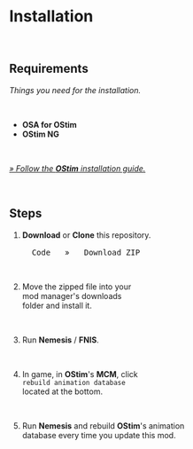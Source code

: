 
# Installation

<br>

## Requirements

*Things you need for the installation.*

<br>

- **OSA for OStim** <br>
- **OStim NG**

<br>

[*» Follow the **OStim** installation guide.*][OStim]

<br>

## Steps

1.  **Download** or **Clone** this repository.

    <kbd>  Code  </kbd>  »  <kbd>  Download ZIP  </kbd>

    <br>

2.  Move the zipped file into your <br>
    mod manager's downloads <br>
    folder and install it.

    <br>

3.  Run **Nemesis** / **FNIS**.

    <br>

4.  In game, in **OStim**'s **MCM**, click <br>
    `rebuild animation database` <br>
    located at the bottom.

    <br>

5.  Run **Nemesis** and rebuild **OStim**'s animation <br>
    database every time you update this mod.

<br>


<!----------------------------------------------------------------------------->

[Ostim]: https://www.nexusmods.com/skyrimspecialedition/articles/4550
